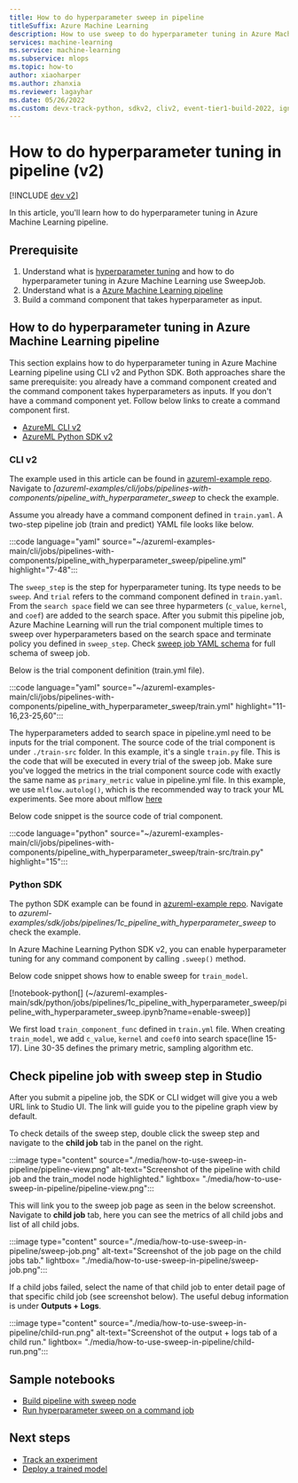 ```yaml
---
title: How to do hyperparameter sweep in pipeline 
titleSuffix: Azure Machine Learning
description: How to use sweep to do hyperparameter tuning in Azure Machine Learning pipeline using CLI v2 and Python SDK
services: machine-learning
ms.service: machine-learning
ms.subservice: mlops
ms.topic: how-to
author: xiaoharper
ms.author: zhanxia
ms.reviewer: lagayhar
ms.date: 05/26/2022
ms.custom: devx-track-python, sdkv2, cliv2, event-tier1-build-2022, ignite-2022
---
```


# How to do hyperparameter tuning in pipeline (v2)

[!INCLUDE [dev v2](../../includes/machine-learning-dev-v2.md)]

In this article, you'll learn how to do hyperparameter tuning in Azure Machine Learning pipeline.

## Prerequisite

1. Understand what is [hyperparameter tuning](how-to-tune-hyperparameters.md) and how to do hyperparameter tuning in Azure Machine Learning use SweepJob.
2. Understand what is a [Azure Machine Learning pipeline](concept-ml-pipelines.md)
3. Build a command component that takes hyperparameter as input.

## How to do hyperparameter tuning in Azure Machine Learning pipeline

This section explains how to do hyperparameter tuning in Azure Machine Learning pipeline using CLI v2 and Python SDK. Both approaches share the same prerequisite: you already have a command component created and the command component takes hyperparameters as inputs. If you don't have a command component yet. Follow below links to create a command component first.

- [AzureML CLI v2](how-to-create-component-pipelines-cli.md)
- [AzureML Python SDK v2](how-to-create-component-pipeline-python.md)

### CLI v2

The example used in this article can be found in [azureml-example repo](https://github.com/Azure/azureml-examples). Navigate to *[azureml-examples/cli/jobs/pipelines-with-components/pipeline_with_hyperparameter_sweep* to check the example.

Assume you already have a command component defined in `train.yaml`. A two-step pipeline job (train and predict) YAML file looks like below.

:::code language="yaml" source="~/azureml-examples-main/cli/jobs/pipelines-with-components/pipeline_with_hyperparameter_sweep/pipeline.yml" highlight="7-48":::

The `sweep_step` is the step for hyperparameter tuning. Its type needs to be `sweep`.  And `trial` refers to the command component defined in `train.yaml`. From the `search space` field we can see three hyparmeters (`c_value`, `kernel`, and `coef`) are added to the search space. After you submit this pipeline job, Azure Machine Learning will run the trial component multiple times to sweep over hyperparameters based on the search space and terminate policy you defined in `sweep_step`. Check [sweep job YAML schema](reference-yaml-job-sweep.md) for full schema of sweep job.

Below is the trial component definition (train.yml file). 

:::code language="yaml" source="~/azureml-examples-main/cli/jobs/pipelines-with-components/pipeline_with_hyperparameter_sweep/train.yml" highlight="11-16,23-25,60":::

The hyperparameters added to search space in pipeline.yml need to be inputs for the trial component. The source code of the trial component is under `./train-src` folder. In this example, it's a single `train.py` file. This is the code that will be executed in every trial of the sweep job. Make sure you've logged the metrics in the trial component source code with exactly the same name as `primary_metric` value in pipeline.yml file. In this example, we use `mlflow.autolog()`, which is the recommended way to track your ML experiments. See more about mlflow [here](./how-to-use-mlflow-cli-runs.md)  
 
Below code snippet is the source code of trial component. 

:::code language="python" source="~/azureml-examples-main/cli/jobs/pipelines-with-components/pipeline_with_hyperparameter_sweep/train-src/train.py" highlight="15":::

### Python SDK

The python SDK example can be found in [azureml-example repo](https://github.com/Azure/azureml-examples). Navigate to *azureml-examples/sdk/jobs/pipelines/1c_pipeline_with_hyperparameter_sweep* to check the example.

In Azure Machine Learning Python SDK v2, you can enable hyperparameter tuning for any command component by calling `.sweep()` method.

Below code snippet shows how to enable sweep for `train_model`.

[!notebook-python[] (~/azureml-examples-main/sdk/python/jobs/pipelines/1c_pipeline_with_hyperparameter_sweep/pipeline_with_hyperparameter_sweep.ipynb?name=enable-sweep)]

 We first load `train_component_func` defined in `train.yml` file. When creating `train_model`, we add `c_value`, `kernel` and `coef0` into search space(line 15-17). Line 30-35 defines the primary metric, sampling algorithm etc.

## Check pipeline job with sweep step in Studio

After you submit a pipeline job, the SDK or CLI widget will give you a web URL link to Studio UI. The link will guide you to the pipeline graph view by default.

To check details of the sweep step, double click the sweep step and navigate to the **child job** tab in the panel on the right.

:::image type="content" source="./media/how-to-use-sweep-in-pipeline/pipeline-view.png" alt-text="Screenshot of the pipeline with child job and the train_model node highlighted." lightbox= "./media/how-to-use-sweep-in-pipeline/pipeline-view.png":::

This will link you to the sweep job page as seen in the below screenshot. Navigate to **child job** tab, here you can see the metrics of all child jobs and list of all child jobs.

:::image type="content" source="./media/how-to-use-sweep-in-pipeline/sweep-job.png" alt-text="Screenshot of the job page on the child jobs tab." lightbox= "./media/how-to-use-sweep-in-pipeline/sweep-job.png":::

If a child jobs failed, select the name of that child job to enter detail page of that specific child job (see screenshot below). The useful debug information is under **Outputs + Logs**.

:::image type="content" source="./media/how-to-use-sweep-in-pipeline/child-run.png" alt-text="Screenshot of the output + logs tab of a child run." lightbox= "./media/how-to-use-sweep-in-pipeline/child-run.png":::

## Sample notebooks

- [Build pipeline with sweep node](https://github.com/Azure/azureml-examples/blob/main/sdk/python/jobs/pipelines/1c_pipeline_with_hyperparameter_sweep/pipeline_with_hyperparameter_sweep.ipynb)
- [Run hyperparameter sweep on a command job](https://github.com/Azure/azureml-examples/blob/main/sdk/python/jobs/single-step/lightgbm/iris/lightgbm-iris-sweep.ipynb)

## Next steps

- [Track an experiment](how-to-log-view-metrics.md)
- [Deploy a trained model](how-to-deploy-online-endpoints.md)
